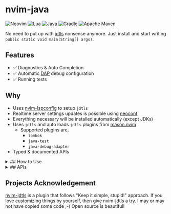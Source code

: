 # nvim-java

![Neovim](https://img.shields.io/badge/NeoVim-%2357A143.svg?&style=for-the-badge&logo=neovim&logoColor=white)
![Lua](https://img.shields.io/badge/lua-%232C2D72.svg?style=for-the-badge&logo=lua&logoColor=white)
![Java](https://img.shields.io/badge/java-%23ED8B00.svg?style=for-the-badge&logo=openjdk&logoColor=white)
![Gradle](https://img.shields.io/badge/Gradle-02303A.svg?style=for-the-badge&logo=Gradle&logoColor=white)
![Apache Maven](https://img.shields.io/badge/Apache%20Maven-C71A36?style=for-the-badge&logo=Apache%20Maven&logoColor=white)

No need to put up with [jdtls](https://github.com/eclipse-jdtls/eclipse.jdt.ls) nonsense anymore.
Just install and start writing `public static void main(String[] args)`.

## Features

- :white_check_mark: Diagnostics & Auto Completion
- :white_check_mark: Automatic [DAP](https://github.com/mfussenegger/nvim-dap) debug configuration
- :white_check_mark: Running tests

## Why

- Uses [nvim-lspconfig](https://github.com/neovim/nvim-lspconfig) to setup `jdtls`
- Realtime server settings updates is possible using [neoconf](https://github.com/folke/neoconf.nvim)
- Everything necessary will be installed automatically (except JDKs)
- Uses `jdtls` and auto loads `jdtls` plugins from [mason.nvim](https://github.com/williamboman/mason.nvim)
  - Supported plugins are,
    - `lombok`
    - `java-test`
    - `java-debug-adapter`
- Typed & documented APIs

<details>

<summary> ## How to Use</summary>

## Pre-requisites

- [Python 3.9](https://www.python.org/downloads/) - for running `jdtls` wrapper launch script

### Install the plugin

Using [lazy.nvim](https://github.com/folke/lazy.nvim)

```lua
return {
  'nvim-java/nvim-java',
  dependencies = {
    'nvim-java/nvim-java-core',
    'neovim/nvim-lspconfig',
    'williamboman/mason.nvim',
    'mfussenegger/nvim-dap',
  },
  event = 'VeryLazy',
  opts = {},
}
```

### Setup JDTLS like you would usually do

```lua
require('lspconfig').jdtls.setup({})
```

Yep! That's all :)

</details>

<details>

<summary> ## APIs</summary>

### DAP

- `config_dap` - DAP is autoconfigured on start up, but in case you want to force configure it again, you can use this API

```lua
require('java').dap.config_dap()
```

### Test

- `run_current_test_class` - Run the test class in the active buffer

```lua
require('java').test.run_current_test_class()
```

- `debug_current_test_class` - Debug the test class in the active buffer

```lua
require('java').test.debug_current_test_class()
```

</details>

## Projects Acknowledgement

[nvim-jdtls](https://github.com/mfussenegger/nvim-jdtls) is a plugin that follows "Keep it simple, stupid!" approach.
If you love customizing things by yourself, then give nvim-jdtls a try. I may or may not have copied some code ;-)
Open source is beautiful!
